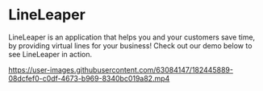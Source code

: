 # LineLeaper

LineLeaper is an application that helps you and your customers save time, by providing virtual lines for your business!
Check out our demo below to see LineLeaper in action. 


https://user-images.githubusercontent.com/63084147/182445889-08dcfef0-c0df-4673-b969-8340bc019a82.mp4



